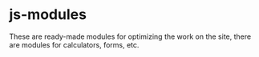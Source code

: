 # js-modules

These are ready-made modules for optimizing the work on the site, there are modules for calculators, forms, etc.
